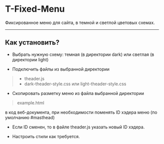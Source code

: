 # T-Fixed-Menu

Фиксированное меню для сайта, в темной и светлой цветовых схемах.

----
## Как установить?

* Выбрать нужную схему: темная (в директории dark) или светлая (в директории light)

* Подключить файлы из выбранной директории

> * theader.js
> * dark-theader-style.css или light-theader-style.css 

* Скопировать разметку меню из файла выбранной директории

> example.html

 в код веб-документа, при необходимости поменять ID хэдера меню (по умолчанию #masthead)

* Если ID сменен, то в файле theader.js указать новый ID хэдера.

* Настроить стили как требуется.